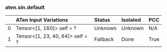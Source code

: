 ### aten.sin.default
|    | ATen Input Variations            | Status   | Isolated   | PCC   |
|---:|:---------------------------------|:---------|:-----------|:------|
|  0 | Tensor<[1, 160]> self = ?        | Unknown  | Unknown    | N/A   |
|  1 | Tensor<[1, 23, 40, 64]> self = ? | Fallback | Done       | True  |

